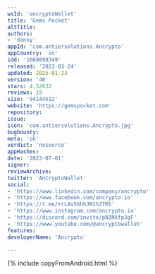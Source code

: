 ```yaml
---
wsId: 'ancryptoWallet'
title: 'Gems Pocket'
altTitle: 
authors:
- 'danny'
appId: 'com.antiersolutions.Ancrypto'
appCountry: 'in'
idd: '1660898349'
released: '2023-03-24'
updated: 2025-01-23
version: '40'
stars: 4.52632
reviews: 19
size: '94144512'
website: 'https://gemspocket.com'
repository: 
issue: 
icon: 'com.antiersolutions.Ancrypto.jpg'
bugbounty: 
meta: 'ok'
verdict: 'nosource'
appHashes: 
date: '2023-07-01'
signer: 
reviewArchive: 
twitter: 'AnCryptoWallet'
social:
- 'https://www.linkedin.com/company/ancrypto'
- 'https://www.facebook.com/ancrypto.io'
- 'https://t.me/+rLAv56hhJN1hZTM1'
- 'https://www.instagram.com/ancrypto.io'
- 'https://discord.com/invite/pN3NXfpJgF'
- 'https://www.youtube.com/@ancryptowallet'
features: 
developerName: 'Ancrypto'

---
```


{% include copyFromAndroid.html %}
